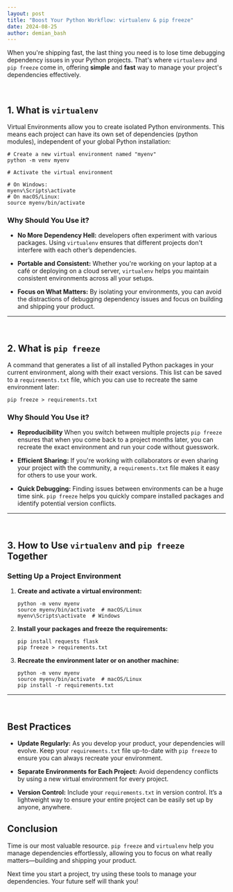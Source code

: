 ```yaml
---
layout: post
title: "Boost Your Python Workflow: virtualenv & pip freeze"
date: 2024-08-25
author: demian_bash
---
```


When you're shipping fast, the last thing you need is to lose time debugging dependency issues in your Python projects. That's where `virtualenv` and `pip freeze` come in, offering **simple** and **fast** way to manage your project's dependencies effectively.

<br/>

## 1. What is `virtualenv`

Virtual Environments allow you to create isolated Python environments. This means each project can have its own set of dependencies (python modules), independent of your global Python installation:

```
# Create a new virtual environment named "myenv"
python -m venv myenv

# Activate the virtual environment

# On Windows:
myenv\Scripts\activate
# On macOS/Linux:
source myenv/bin/activate
```

### Why Should You Use it?

- **No More Dependency Hell:** developers often experiment with various packages. Using `virtualenv` ensures that different projects don't interfere with each other’s dependencies.

- **Portable and Consistent:** Whether you're working on your laptop at a café or deploying on a cloud server, `virtualenv` helps you maintain consistent environments across all your setups.

- **Focus on What Matters:** By isolating your environments, you can avoid the distractions of debugging dependency issues and focus on building and shipping your product.

<hr/><br/>

## 2. What is `pip freeze`

A command that generates a list of all installed Python packages in your current environment, along with their exact versions. This list can be saved to a `requirements.txt` file, which you can use to recreate the same environment later:


```
pip freeze > requirements.txt
```	

### Why Should You Use it?

- **Reproducibility** When you switch between multiple projects `pip freeze` ensures that when you come back to a project months later, you can recreate the exact environment and run your code without guesswork.

- **Efficient Sharing:** If you're working with collaborators or even sharing your project with the community, a `requirements.txt` file makes it easy for others to use your work.

- **Quick Debugging:** Finding issues between environments can be a huge time sink. `pip freeze` helps you quickly compare installed packages and identify potential version conflicts.

<hr/><br/>

## 3. How to Use `virtualenv` and `pip freeze` Together

### Setting Up a Project Environment

1. **Create and activate a virtual environment:**

    ```
    python -m venv myenv
    source myenv/bin/activate  # macOS/Linux
    myenv\Scripts\activate  # Windows
    ```

2. **Install your packages and freeze the requirements:**

    ```
    pip install requests flask
    pip freeze > requirements.txt
    ```

3. **Recreate the environment later or on another machine:**

    ```
    python -m venv myenv
    source myenv/bin/activate  # macOS/Linux
    pip install -r requirements.txt
    ```
<hr/><br/>

## Best Practices

- **Update Regularly:** As you develop your product, your dependencies will evolve. Keep your `requirements.txt` file up-to-date with `pip freeze` to ensure you can always recreate your environment.

- **Separate Environments for Each Project:** Avoid dependency conflicts by using a new virtual environment for every project.

- **Version Control:** Include your `requirements.txt` in version control. It’s a lightweight way to ensure your entire project can be easily set up by anyone, anywhere.

## Conclusion

Time is our most valuable resource. `pip freeze` and `virtualenv` help you manage dependencies effortlessly, allowing you to focus on what really matters—building and shipping your product.



Next time you start a project, try using these tools to manage your dependencies. Your future self will thank you!